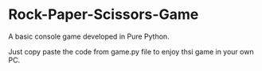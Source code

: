 # Rock-Paper-Scissors-Game
A basic console game developed in Pure Python.


Just copy paste the code from game.py file to enjoy thsi game in your own PC.
